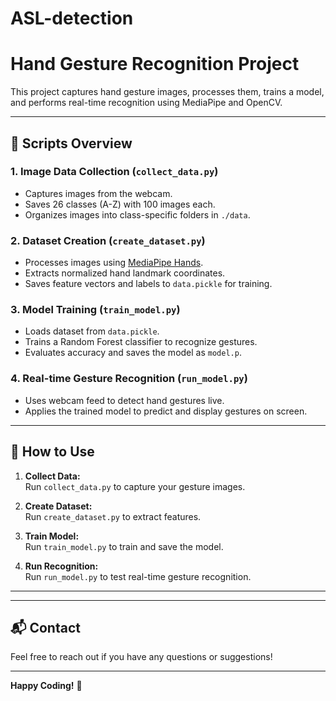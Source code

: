 # ASL-detection
# Hand Gesture Recognition Project

This project captures hand gesture images, processes them, trains a model, and performs real-time recognition using MediaPipe and OpenCV.

---

## 📁 Scripts Overview

### 1. Image Data Collection (`collect_data.py`)

- Captures images from the webcam.
- Saves 26 classes (A-Z) with 100 images each.
- Organizes images into class-specific folders in `./data`.

### 2. Dataset Creation (`create_dataset.py`)

- Processes images using [MediaPipe Hands](https://google.github.io/mediapipe/solutions/hands.html).
- Extracts normalized hand landmark coordinates.
- Saves feature vectors and labels to `data.pickle` for training.

### 3. Model Training (`train_model.py`)

- Loads dataset from `data.pickle`.
- Trains a Random Forest classifier to recognize gestures.
- Evaluates accuracy and saves the model as `model.p`.

### 4. Real-time Gesture Recognition (`run_model.py`)

- Uses webcam feed to detect hand gestures live.
- Applies the trained model to predict and display gestures on screen.

---

## 🚀 How to Use

1. **Collect Data:**  
   Run `collect_data.py` to capture your gesture images.

2. **Create Dataset:**  
   Run `create_dataset.py` to extract features.

3. **Train Model:**  
   Run `train_model.py` to train and save the model.

4. **Run Recognition:**  
   Run `run_model.py` to test real-time gesture recognition.

---


---

## 📬 Contact

Feel free to reach out if you have any questions or suggestions!

---

**Happy Coding!** 🎉
